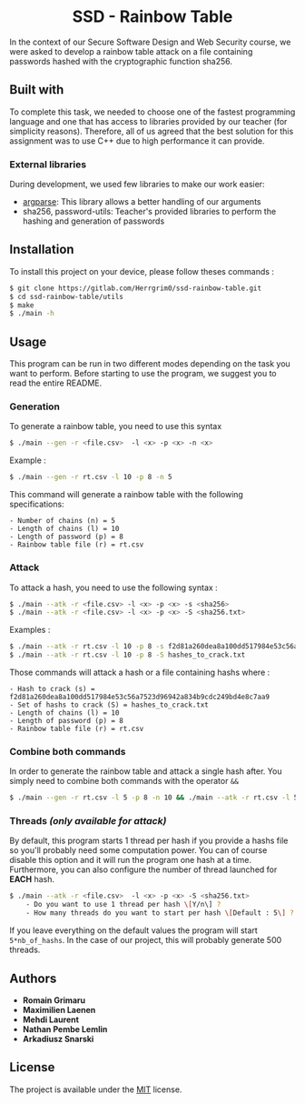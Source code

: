 <h1 align="center"> SSD - Rainbow Table </h1>

In the context of our Secure Software Design and Web Security course, we were asked to develop a rainbow table attack on a file containing passwords hashed with the cryptographic function sha256.

## Built with

To complete this task, we needed to choose one of the fastest programming language and one that has access to libraries provided by our teacher (for simplicity reasons). Therefore, all of us agreed that the best solution for this assignment was to use C++ due to high performance it can provide.

### External libraries

During development, we used few libraries to make our work easier:

- [argparse](http://github.com/p-ranav/argparse): This library allows a better handling of our arguments
- sha256, password-utils: Teacher's provided libraries to perform the hashing and generation of passwords

## Installation

To install this project on your device, please follow theses commands :

```bash
$ git clone https://gitlab.com/Herrgrim0/ssd-rainbow-table.git
$ cd ssd-rainbow-table/utils
$ make
$ ./main -h
```

## Usage

This program can be run in two different modes depending on the task you want to perform.
Before starting to use the program, we suggest you to read the entire README.

### Generation
To generate a rainbow table, you need to use this syntax
```bash
$ ./main --gen -r <file.csv>  -l <x> -p <x> -n <x>
```

Example :
```bash
$ ./main --gen -r rt.csv -l 10 -p 8 -n 5
```

This command will generate a rainbow table with the following specifications:
```
- Number of chains (n) = 5
- Length of chains (l) = 10
- Length of password (p) = 8
- Rainbow table file (r) = rt.csv
```

### Attack
To attack a hash, you need to use the following syntax :
```bash
$ ./main --atk -r <file.csv> -l <x> -p <x> -s <sha256>
$ ./main --atk -r <file.csv> -l <x> -p <x> -S <sha256.txt>
```

Examples :
```bash
$ ./main --atk -r rt.csv -l 10 -p 8 -s f2d81a260dea8a100dd517984e53c56a7523d96942a834b9cdc249bd4e8c7aa9
$ ./main --atk -r rt.csv -l 10 -p 8 -S hashes_to_crack.txt
```

Those commands will attack a hash or a file containing hashs where :
```
- Hash to crack (s) = f2d81a260dea8a100dd517984e53c56a7523d96942a834b9cdc249bd4e8c7aa9
- Set of hashs to crack (S) = hashes_to_crack.txt
- Length of chains (l) = 10
- Length of password (p) = 8
- Rainbow table file (r) = rt.csv
```

### Combine both commands
In order to generate the rainbow table and attack a single hash after. You simply need to combine both commands with the operator `&&`
```bash
$ ./main --gen -r rt.csv -l 5 -p 8 -n 10 && ./main --atk -r rt.csv -l 5 -p 8 -s f2d81a260dea8a100dd517984e53c56a7523d96942a834b9cdc249bd4e8c7aa9
```

### Threads *(only available for attack)*
By default, this program starts 1 thread per hash if you provide a hashs file so you'll probably need some computation power.
You can of course disable this option and it will run the program one hash at a time.
Furthermore, you can also configure the number of thread launched for **EACH** hash.
```bash
$ ./main --atk -r <file.csv>  -l <x> -p <x> -S <sha256.txt>
	- Do you want to use 1 thread per hash \[Y/n\] ? 
	- How many threads do you want to start per hash \[Default : 5\] ?
```

If you leave everything on the default values the program will start `5*nb_of_hashs`. In the case of our project, this will probably generate 500 threads.

## Authors
* **Romain Grimaru**
* **Maximilien Laenen**
* **Mehdi Laurent**
* **Nathan Pembe Lemlin**
* **Arkadiusz Snarski**

## License
The project is available under the [MIT](https://opensource.org/licenses/MIT) license.
